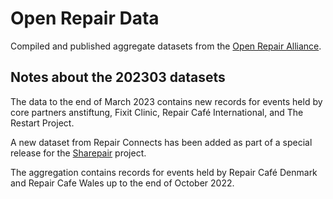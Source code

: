 # Open Repair Data

Compiled and published aggregate datasets from the [Open Repair Alliance](https://openrepair.org/).

## Notes about the 202303 datasets

The data to the end of March 2023 contains new records for events held by core partners anstiftung, Fixit Clinic, Repair Café International, and The Restart Project.

A new dataset from Repair Connects has been added as part of a special release for the [Sharepair](https://vb.nweurope.eu/projects/project-search/sharepair-digital-support-infrastructure-for-citizens-in-the-repair-economy/) project.

The aggregation contains records for events held by Repair Café Denmark and Repair Cafe Wales up to the end of October 2022.
